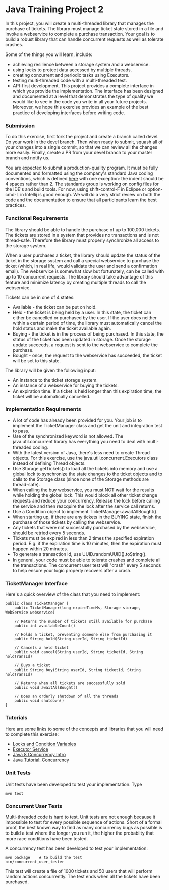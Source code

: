 Java Training Project 2
=======================

In this project, you will create a multi-threaded library 
that manages the purchase of tickets. The library must manage
ticket state stored in a file and invoke a webservice to complete
a purchase transaction. Your goal is to build a robust library 
that can handle concurrent requests as well as tolerate crashes.

Some of the things you will learn, include:

* achieving resilience between a storage system and a webservice.
* using locks to protect data accessed by multiple threads.
* creating concurrent and periodic tasks using Executors.
* testing multi-threaded code with a multi-threaded test.
* API-first development. This project provides a complete interface
  in which you provide the implementation. The interface has been
  designed and documented at a level that demonstrates the type of 
  quality we would like to see in the code you write in all 
  your future projects. Moreover, we hope this exercise provides
  an example of the best practice of developing interfaces
  before writing code.

### Submission

To do this exercise, first fork the project and create a branch called
devel. Do your work in the devel branch.
Then when ready to submit, squash all of your changes into a single 
commit, so that we can review all the changes more easily. Finally,
create a PR from your devel branch to your master branch and notify us.

You are expected to submit a production-quality program. It must be
fully documented and formatted using the company's standard Java
coding conventions, which is defined 
[here](https://google.github.io/styleguide/javaguide.html)
with one exception: the indent should be 4 spaces rather than 2. The
standards group is working on config files for the IDE's and build
tools. For now, using shift-control-F in Eclipse or option-cmd-L in
Intellij is good enough. We
will do a very strict review on both the code and the
documentation to ensure that all participants learn the best
practices.

### Functional Requirements

The library should be able to handle the purchase of up to 100,000
tickets. The tickets are stored in a system that
provides no transactions and is not thread-safe.
Therefore the library must properly synchronize all access to
the storage system.

When a user purchases a ticket, the library should update the status
of the ticket in the storage system and call a special webservice to
purchase the ticket (which, in real life, would
validate the user and send a confirmation email).
The webservice is somewhat slow but fortunately, can be called
with up to 10 concurrent requests. The library should take advantage
of this feature and minimize latency by creating multiple
threads to call the webservice.

Tickets can be in one of 4 states:
* Available - the ticket can be put on hold.
* Held - the ticket is being held by a user. In this state, the ticket
  can either be cancelled or purchased by the user. If the user does
  neither within a certain period of time, the library must 
  automatically cancel the hold status and make the ticket available
  again.
* Buying - the ticket is in the process of being purchased. In this 
  state, the status of the ticket has been updated in storage. Once the
  storage update succeeds, a request is sent to the webservice to
  complete the purchase.
* Bought - once, the request to the webservice has succeeded, the ticket
  will be set to this state.

The library will be given the following input:
* An instance to the ticket storage system.
* An instance of a webservice for buying the tickets.
* An expiration time. If a ticket is held longer than this expiration
time, the ticket will be automatically cancelled.


### Implementation Requirements

* A lot of code has already been provided for you. Your job is to
  implement the TicketManager class and get the unit and integration
  test to pass.
* Use of the synchronized keyword is not allowed. The
  java.util.concurrent library has everything you need to deal with
  multi-threaded coding.
* With the latest version of Java, there's less need to create
  Thread objects. For this exercise, use the
  java.util.concurrent.Executors class instead of
  defining Thread objects.
* Use Storage.getTickets() to load all the tickets into memory and
  use a global lock to synchronize the state changes to the ticket objects
  and to calls to the Storage class (since none of the Storage 
  methods are thread-safe).
* When calling the buy webservice, you must NOT wait for the results
  while holding the global lock. This would block all other ticket 
  change requests and reduce your concurrency. Release the lock before
  calling the service and then reacquire the lock after the service
  call returns.
* Use a Condition object to implement TicketManager.awaitAllBought().
* When starting up, if there are any tickets in the BUYING state,
  finish the purchase of those tickets by calling the webservice.
* Any tickets that were not successfully purchased by the webservice,
  should be retried every 5 seconds.
* Tickets must be expired in less than 2 times the specified expiration
  period. E.g. if the expiration time is 10 minutes, then the expiration
  must happen within 20 minutes.
* To generate a transaction id, use UUID.randomUUID().toString().
* In general, your code must be able to tolerate crashes and complete
  all the transactions. The concurrent user test will "crash" every
  5 seconds to help ensure your logic properly recovers after a crash.

### TicketManager Interface

Here's a quick overview of the class that you need to implement:

```
public class TicketManager {
    public TicketManager(long expireTimeMs, Storage storage, WebService webservice)

    // Returns the number of tickets still available for purchase
    public int availableCount()

    // Holds a ticket, preventing someone else from purchasing it
    public String hold(String userId, String ticketId)

    // Cancels a held ticket
    public void cancel(String userId, String ticketId, String holdTransId)

    // Buys a ticket
    public String buy(String userId, String ticketId, String holdTransId)

    // Returns when all tickets are successfully sold
    public void awaitAllBought()

    // Does an orderly shutdown of all the threads
    public void shutdown()
}
```

### Tutorials

Here are some links to some of the concepts and libraries that you will need to complete this exercise:

* [Locks and Condition Variables](http://www.math.uni-hamburg.de/doc/java/tutorial/essential/threads/explicitlocks.html)
* [Executor Service](http://tutorials.jenkov.com/java-util-concurrent/executorservice.html)
* [Java 8 Concurrency Intro](http://winterbe.com/posts/2015/04/07/java8-concurrency-tutorial-thread-executor-examples/)
* [Java Tutorial: Concurrency](https://docs.oracle.com/javase/tutorial/essential/concurrency/)


### Unit Tests

Unit tests have been developed to test your implementation. Type

```
mvn test
```

### Concurrent User Tests

Multi-threaded code is hard to test. Unit tests are not enough because it
impossible to test for every possible sequence of actions.
Short of a formal proof, the best known way to find as many concurrency bugs
as possible is to build a test where the longer you run it, the higher
the probabilty that more race conditions have been tested.

A concurrency test has been developed to test your
implementation:

```
mvn package    # to build the test
bin/concurrent_user_tester
```

This test will create a file of 1000 tickets and 50 users that will
perform random actions concurrently. The test ends when all the 
tickets have been purchased.
